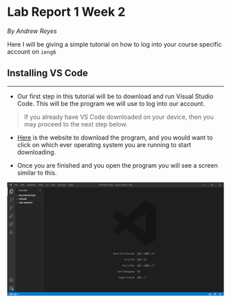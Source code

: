 # Lab Report 1 Week 2
*By Andrew Reyes*

Here I will be giving a simple tutorial on how to log into your course specific account on `ieng6`

## Installing VS Code
***

* Our first step in this tutorial will be to download and run Visual Studio Code. This will be the program we will use to log into our account. 

> If you already have VS Code downloaded on your device, then you may proceed to the next step below.

* [Here](https://code.visualstudio.com/) is the website to download the program, and you would want to click on which ever operating system you are running to start downloading. 

* Once you are finished and you open the program you will see a screen similar to this.

![Image](labreport1_1.png)